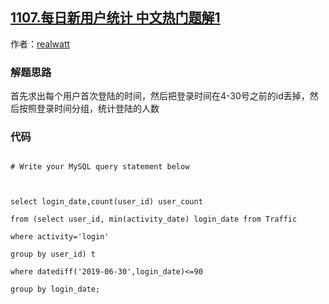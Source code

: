 ## [1107.每日新用户统计 中文热门题解1](https://leetcode.cn/problems/new-users-daily-count/solutions/100000/zhu-yi-wheretiao-jian-zuo-yong-de-fan-wei-by-realw)

作者：[realwatt](https://leetcode.cn/u/realwatt)

### 解题思路
首先求出每个用户首次登陆的时间，然后把登录时间在4-30号之前的id丢掉，然后按照登录时间分组，统计登陆的人数

### 代码

```mysql
# Write your MySQL query statement below

select login_date,count(user_id) user_count
from (select user_id, min(activity_date) login_date from Traffic
where activity='login'
group by user_id) t
where datediff('2019-06-30',login_date)<=90
group by login_date;

```